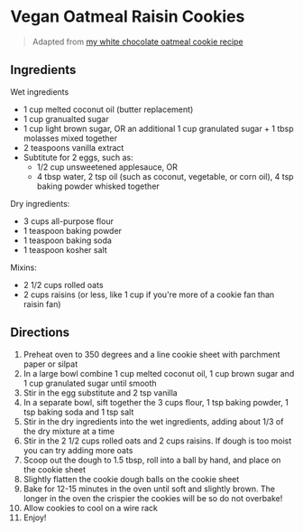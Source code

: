 # Vegan Oatmeal Raisin Cookies

> Adapted from [my white chocolate oatmeal cookie recipe](https://github.com/bobkat-io/recipes/blob/master/sweet/white_chocolate_oatmeal_cookies.md)

## Ingredients 

Wet ingredients
* 1 cup melted coconut oil (butter replacement)
* 1 cup granualted sugar
* 1 cup light brown sugar, OR an additional 1 cup granulated sugar + 1 tbsp molasses mixed together
* 2 teaspoons vanilla extract
* Subtitute for 2 eggs, such as:
  * 1/2 cup unsweetened applesauce, OR
  * 4 tbsp water, 2 tsp oil (such as coconut, vegetable, or corn oil), 4 tsp baking powder whisked together

Dry ingredients:
* 3 cups all-purpose flour
* 1 teaspoon baking powder
* 1 teaspoon baking soda
* 1 teaspoon kosher salt

Mixins:
* 2 1/2 cups rolled oats
* 2 cups raisins (or less, like 1 cup if you're more of a cookie fan than raisin fan)

## Directions

1. Preheat oven to 350 degrees and a line cookie sheet with parchment paper or silpat
1. In a large bowl combine 1 cup melted coconut oil, 1 cup brown sugar and 1 cup granulated sugar until smooth
1. Stir in the egg substitute and 2 tsp vanilla
1. In a separate bowl, sift together the 3 cups flour, 1 tsp baking powder, 1 tsp baking soda and 1 tsp salt
1. Stir in the dry ingredients into the wet ingredients, adding about 1/3 of the dry mixture at a time
1. Stir in the 2 1/2 cups rolled oats and 2 cups raisins. If dough is too moist you can try adding more oats
1. Scoop out the dough to 1.5 tbsp, roll into a ball by hand, and place on the cookie sheet
1. Slightly flatten the cookie dough balls on the cookie sheet
1. Bake for 12-15 minutes in the oven until soft and slightly brown. The longer in the oven the crispier the cookies will be so do not overbake!
1. Allow cookies to cool on a wire rack
1. Enjoy!
